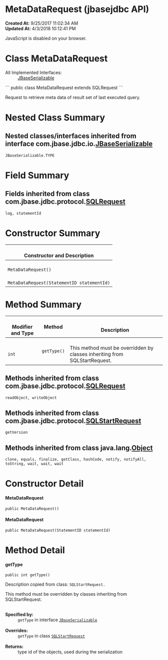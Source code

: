 # MetaDataRequest (jbasejdbc API)

**Created At:** 9/25/2017 11:02:34 AM  
**Updated At:** 4/3/2018 10:12:41 PM  

<script type="text/javascript"><!--
    try {
        if (location.href.indexOf('is-external=true') == -1) {
            parent.document.title="MetaDataRequest (jbasejdbc   API)";
        }
    }
    catch(err) {
    }
//-->
var methods = {"i0":10};
var tabs = {65535:["t0","All Methods"],2:["t2","Instance Methods"],8:["t4","Concrete Methods"]};
var altColor = "altColor";
var rowColor = "rowColor";
var tableTab = "tableTab";
var activeTableTab = "activeTableTab";</script><noscript><div>JavaScript is disabled on your browser.</div></noscript><!-- ========= START OF TOP NAVBAR ======= -->
<!--   -->

# Class MetaDataRequest

<dl><dt>All Implemented Interfaces:</dt><dd><a href="/39232-io/com_jbase_jdbc_io_jbaseserializable" title="interface in com.jbase.jdbc.io">JBaseSerializable</a></dd></dl>
```
public class MetaDataRequest
extends SQLRequest
```

Request to retrieve meta data of result set of last executed query.

<!-- ======== NESTED CLASS SUMMARY ======== -->

<!--   -->

# Nested Class Summary

<!--   -->

## Nested classes/interfaces inherited from interface com.jbase.jdbc.io.[JBaseSerializable](/39232-io/com_jbase_jdbc_io_jbaseserializable "interface in com.jbase.jdbc.io")
`JBaseSerializable.TYPE`





<!-- =========== FIELD SUMMARY =========== -->
<!--   -->

# Field Summary

<!--   -->

## Fields inherited from class com.jbase.jdbc.protocol.[SQLRequest](/39240-protocol/com_jbase_jdbc_protocol_SQLRequest "class in com.jbase.jdbc.protocol")
`log, statementId`



<!-- ======== CONSTRUCTOR SUMMARY ======== -->
<!--   -->

# Constructor Summary


| <br>Constructor and Description<br> |
| --- |
| <br>`MetaDataRequest()`<br> |
| <br>`MetaDataRequest(StatementID statementId)`<br> |



<!-- ========== METHOD SUMMARY =========== -->
<!--   -->

# Method Summary


| <br>Modifier and Type<br> | Method<br> | <br>Description<br> |
| --- | --- | --- |
| <br>`int`<br> | <br>`getType()`<br><br> | <br>This method must be overridden by classes inheriting from SQLStartRequest.<br> |


<!--   -->

## 


## Methods inherited from class com.jbase.jdbc.protocol.[SQLRequest](/39240-protocol/com_jbase_jdbc_protocol_SQLRequest "class in com.jbase.jdbc.protocol")
`readObject, writeObject`



<!--   -->

## Methods inherited from class com.jbase.jdbc.protocol.[SQLStartRequest](/39240-protocol/com_jbase_jdbc_protocol_SQLStartRequest "class in com.jbase.jdbc.protocol")
`getVersion`



<!--   -->

## Methods inherited from class java.lang.[Object](http://java.sun.com/j2se/1.5.0/docs/api/java/lang/Object.html?is-external=true "class or interface in java.lang")
`clone, equals, finalize, getClass, hashCode, notify, notifyAll, toString, wait, wait, wait`

<!--   -->

# Constructor Detail
<!--   -->
#### **MetaDataRequest**

```
public MetaDataRequest()
```





#### **MetaDataRequest**

```
public MetaDataRequest(StatementID statementId)
```




<!-- ============ METHOD DETAIL ========== -->
<!--   -->

# 


# Method Detail
<!--   -->
#### **getType**

```
public int getType()
```

Description copied from class: `SQLStartRequest.`

This method must be overridden by classes inheriting from SQLStartRequest.<dt><br><span class="overrideSpecifyLabel"><strong>Specified by:</strong></span></dt><dd><code>getType</code> in interface <code><a href="/39232-io/com_jbase_jdbc_io_jbaseserializable" title="interface in com.jbase.jdbc.io">JBaseSerializable</a></code></dd><dt><br><span class="overrideSpecifyLabel"><strong>Overrides:</strong></span></dt><dd><code>getType</code> in class <code><a href="/39240-protocol/com_jbase_jdbc_protocol_SQLStartRequest" title="class in com.jbase.jdbc.protocol">SQLStartRequest</a></code></dd><dt><br><span class="returnLabel"><strong>Returns:</strong></span></dt><dd>type id of the objects, used during the serialization</dd>
<!-- ========= END OF CLASS DATA ========= --><!-- ======= START OF BOTTOM NAVBAR ====== -->
<!--   -->
